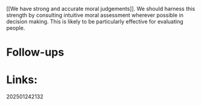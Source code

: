 
[[We have strong and accurate moral judgements]]. We should harness this strength by consulting intuitive moral assessment wherever possible in decision making.  This is likely to be particularly effective for evaluating people.


# Follow-ups


# Links: 



202501242132
